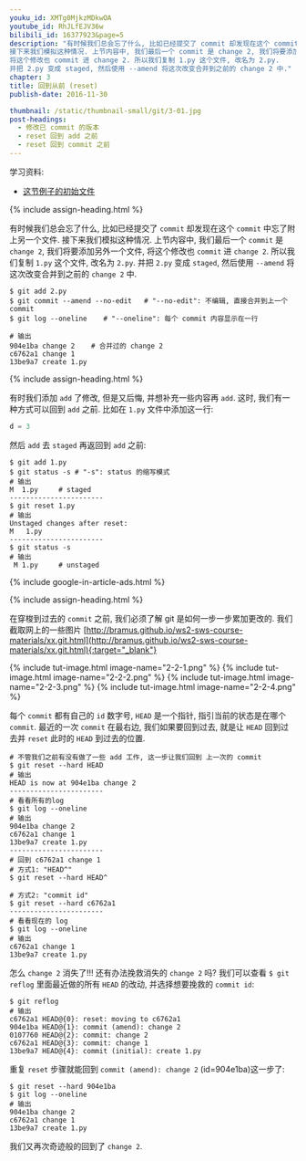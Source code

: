 ```yaml
---
youku_id: XMTg0MjkzMDkwOA
youtube_id: RhJLfEJV36w
bilibili_id: 16377923&page=5
description: "有时候我们总会忘了什么, 比如已经提交了 commit 却发现在这个 commit 中忘了附上另一个文件.
接下来我们模拟这种情况. 上节内容中, 我们最后一个 commit 是 change 2, 我们将要添加另外一个文件,
将这个修改也 commit 进 change 2. 所以我们复制 1.py 这个文件, 改名为 2.py.
并把 2.py 变成 staged, 然后使用 --amend 将这次改变合并到之前的 change 2 中."
chapter: 3
title: 回到从前 (reset)
publish-date: 2016-11-30

thumbnail: /static/thumbnail-small/git/3-01.jpg
post-headings:
  - 修改已 commit 的版本
  - reset 回到 add 之前
  - reset 回到 commit 之前
---
```


学习资料:
  * [这节例子的初始文件](/static/results/git/initial-files/for_gitTUT_3-1.zip)
  



{% include assign-heading.html %}

有时候我们总会忘了什么, 比如已经提交了 `commit` 却发现在这个 `commit` 中忘了附上另一个文件.
接下来我们模拟这种情况. 上节内容中, 我们最后一个 `commit` 是 `change 2`, 我们将要添加另外一个文件, 
将这个修改也 `commit` 进 `change 2`. 所以我们复制 `1.py` 这个文件, 改名为 `2.py`. 
并把 `2.py` 变成 `staged`, 然后使用 `--amend` 将这次改变合并到之前的 `change 2` 中.

```shell
$ git add 2.py
$ git commit --amend --no-edit   # "--no-edit": 不编辑, 直接合并到上一个 commit
$ git log --oneline    # "--oneline": 每个 commit 内容显示在一行

# 输出
904e1ba change 2    # 合并过的 change 2
c6762a1 change 1
13be9a7 create 1.py
```

{% include assign-heading.html %}

有时我们添加 `add` 了修改, 但是又后悔, 并想补充一些内容再 `add`. 这时,
我们有一种方式可以回到 `add` 之前. 比如在 `1.py` 文件中添加这一行:

```python
d = 3
```

然后 `add` 去 `staged` 再返回到 `add` 之前:
 
```shell
$ git add 1.py
$ git status -s # "-s": status 的缩写模式
# 输出
M  1.py     # staged
-----------------------
$ git reset 1.py
# 输出
Unstaged changes after reset:
M	1.py
-----------------------
$ git status -s
# 输出
 M 1.py     # unstaged
```

{% include google-in-article-ads.html %}

{% include assign-heading.html %}

在穿梭到过去的 `commit` 之前, 我们必须了解 git 是如何一步一步累加更改的.
我们截取网上的一些图片 [http://bramus.github.io/ws2-sws-course-materials/xx.git.html](http://bramus.github.io/ws2-sws-course-materials/xx.git.html){:target="_blank"}

{% include tut-image.html image-name="2-2-1.png" %}
{% include tut-image.html image-name="2-2-2.png" %}
{% include tut-image.html image-name="2-2-3.png" %}
{% include tut-image.html image-name="2-2-4.png" %}

每个 `commit` 都有自己的 `id` 数字号, `HEAD` 是一个指针, 
指引当前的状态是在哪个 `commit`. 最近的一次 `commit` 在最右边, 我们如果要回到过去,
就是让 `HEAD` 回到过去并 `reset` 此时的 `HEAD` 到过去的位置.


```shell
# 不管我们之前有没有做了一些 add 工作, 这一步让我们回到 上一次的 commit
$ git reset --hard HEAD    
# 输出
HEAD is now at 904e1ba change 2
-----------------------
# 看看所有的log
$ git log --oneline
# 输出
904e1ba change 2
c6762a1 change 1
13be9a7 create 1.py
-----------------------
# 回到 c6762a1 change 1
# 方式1: "HEAD^"
$ git reset --hard HEAD^  

# 方式2: "commit id"
$ git reset --hard c6762a1
-----------------------
# 看看现在的 log
$ git log --oneline
# 输出
c6762a1 change 1
13be9a7 create 1.py
```

怎么 `change 2` 消失了!!! 还有办法挽救消失的 `change 2` 吗? 
我们可以查看 `$ git reflog` 里面最近做的所有 `HEAD` 的改动, 并选择想要挽救的 `commit id`:

```shell
$ git reflog
# 输出
c6762a1 HEAD@{0}: reset: moving to c6762a1
904e1ba HEAD@{1}: commit (amend): change 2
0107760 HEAD@{2}: commit: change 2
c6762a1 HEAD@{3}: commit: change 1
13be9a7 HEAD@{4}: commit (initial): create 1.py
```

重复 `reset` 步骤就能回到 `commit (amend): change 2` (id=904e1ba)这一步了:

```shell
$ git reset --hard 904e1ba
$ git log --oneline
# 输出
904e1ba change 2
c6762a1 change 1
13be9a7 create 1.py
```

我们又再次奇迹般的回到了 `change 2`.


